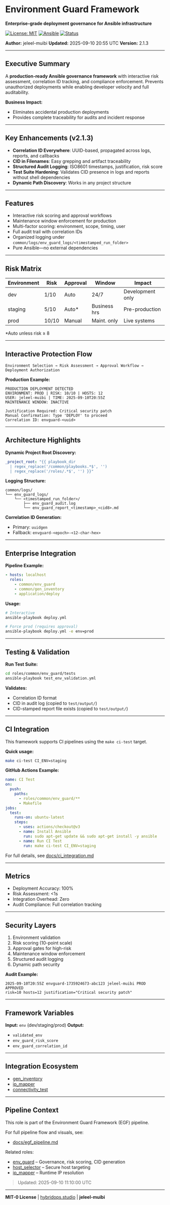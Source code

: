 # Environment Guard Framework

**Enterprise-grade deployment governance for Ansible infrastructure**

[![License: MIT](https://img.shields.io/badge/License-MIT-blue.svg)](https://opensource.org/licenses/MIT)
[![Ansible](https://img.shields.io/badge/ansible-2.9+-red.svg)](https://ansible.com)
[![Status](https://img.shields.io/badge/status-production-brightgreen.svg)](#)

**Author:** jeleel-muibi
**Updated:** 2025-09-10 20:55 UTC
**Version:** 2.1.3

---

## Executive Summary

A **production-ready Ansible governance framework** with interactive risk assessment, correlation ID tracking, and compliance enforcement.
Prevents unauthorized deployments while enabling developer velocity and full auditability.

**Business Impact:**
- Eliminates accidental production deployments
- Provides complete traceability for audits and incident response

---

## Key Enhancements (v2.1.3)

- **Correlation ID Everywhere**: UUID-based, propagated across logs, reports, and callbacks
- **CID in Filenames**: Easy grepping and artifact traceability
- **Structured Audit Logging**: ISO8601 timestamps, justification, risk score
- **Test Suite Hardening**: Validates CID presence in logs and reports without shell dependencies
- **Dynamic Path Discovery**: Works in any project structure

---

## Features

- Interactive risk scoring and approval workflows
- Maintenance window enforcement for production
- Multi-factor scoring: environment, scope, timing, user
- Full audit trail with correlation IDs
- Organized logging under `common/logs/env_guard_logs/<timestamped_run_folder>`
- Pure Ansible—no external dependencies

---

## Risk Matrix

| Environment | Risk | Approval | Window       | Impact           |
|-------------|------|----------|--------------|------------------|
| dev         | 1/10 | Auto     | 24/7         | Development only |
| staging     | 5/10 | Auto*    | Business hrs | Pre-production   |
| prod        |10/10 | Manual   | Maint. only  | Live systems     |

*Auto unless risk ≥ 8

---

## Interactive Protection Flow

```
Environment Selection → Risk Assessment → Approval Workflow → Deployment Authorization
```

**Production Example:**
```
PRODUCTION DEPLOYMENT DETECTED
ENVIRONMENT: PROD | RISK: 10/10 | HOSTS: 12
USER: jeleel-muibi | TIME: 2025-09-10T20:55Z
MAINTENANCE WINDOW: INACTIVE

Justification Required: Critical security patch
Manual Confirmation: Type 'DEPLOY' to proceed
Correlation ID: envguard-<uuid>
```

---

## Architecture Highlights

**Dynamic Project Root Discovery:**
```yaml
_project_root: "{{ playbook_dir
  | regex_replace('/common/playbooks.*$', '')
  | regex_replace('/roles/.*$', '') }}"
```

**Logging Structure:**
```
common/logs/
└── env_guard_logs/
    └── <timestamped_run_folder>/
        ├── env_guard_audit.log
        └── env_guard_report_<timestamp>_<cid8>.md
```

**Correlation ID Generation:**
- Primary: `uuidgen`
- Fallback: `envguard-<epoch>-<12-char-hex>`

---

## Enterprise Integration

**Pipeline Example:**
```yaml
- hosts: localhost
  roles:
    - common/env_guard
    - common/gen_inventory
    - application/deploy
```

**Usage:**
```bash
# Interactive
ansible-playbook deploy.yml

# Force prod (requires approval)
ansible-playbook deploy.yml -e env=prod
```

---

## Testing & Validation

**Run Test Suite:**
```bash
cd roles/common/env_guard/tests
ansible-playbook test_env_validation.yml
```

**Validates:**
- Correlation ID format
- CID in audit log (copied to `test/output/`)
- CID-stamped report file exists (copied to `test/output/`)

---

## CI Integration

This framework supports CI pipelines using the `make ci-test` target.

**Quick usage:**
```bash
make ci-test CI_ENV=staging
```

**GitHub Actions Example:**
```yaml
name: CI Test
on:
  push:
    paths:
      - roles/common/env_guard/**
      - Makefile
jobs:
  test:
    runs-on: ubuntu-latest
    steps:
      - uses: actions/checkout@v3
      - name: Install Ansible
        run: sudo apt-get update && sudo apt-get install -y ansible
      - name: Run CI Test
        run: make ci-test CI_ENV=staging
```

For full details, see [docs/ci_integration.md](docs/ci_integration.md)

---

## Metrics

- Deployment Accuracy: 100%
- Risk Assessment: <1s
- Integration Overhead: Zero
- Audit Compliance: Full correlation tracking

---

## Security Layers

1. Environment validation
2. Risk scoring (10-point scale)
3. Approval gates for high-risk
4. Maintenance window enforcement
5. Structured audit logging
6. Dynamic path security

**Audit Example:**
```
2025-09-10T20:55Z envguard-1735924673-abc123 jeleel-muibi PROD APPROVED
risk=10 hosts=12 justification="Critical security patch"
```

---

## Framework Variables

**Input:** `env` (dev/staging/prod)
**Output:**
- `validated_env`
- `env_guard_risk_score`
- `env_guard_correlation_id`

---

## Integration Ecosystem

- [gen_inventory](../gen_inventory/)
- [ip_mapper](../ip_mapper/)
- [connectivity_test](../connectivity_test/)
---

## Pipeline Context

This role is part of the Environment Guard Framework (EGF) pipeline.

For full pipeline flow and visuals, see:
- [docs/egf_pipeline.md](../../../../docs/egf_pipeline.md)

Related roles:
- [env_guard](../env_guard/) – Governance, risk scoring, CID generation
- [host_selector](../host_selector/) – Secure host targeting
- [ip_mapper](../ip_mapper/) – Runtime IP resolution

> Updated: 2025-09-10 11:10:00 UTC

---

**MIT-0 License** | [hybridops.studio](https://hybridops.studio) | **jeleel-muibi**
